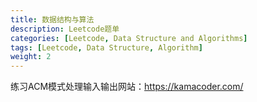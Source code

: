 ```yaml
---
title: 数据结构与算法
description: Leetcode题单
categories: [Leetcode, Data Structure and Algorithms]
tags: [Leetcode, Data Structure, Algorithm]
weight: 2
---
```


练习ACM模式处理输入输出网站：https://kamacoder.com/